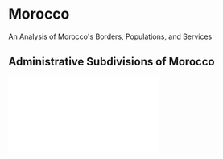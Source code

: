 # Morocco
An Analysis of Morocco's Borders, Populations, and Services

## Administrative Subdivisions of Morocco
 ![](mar_pop19.pdf)
